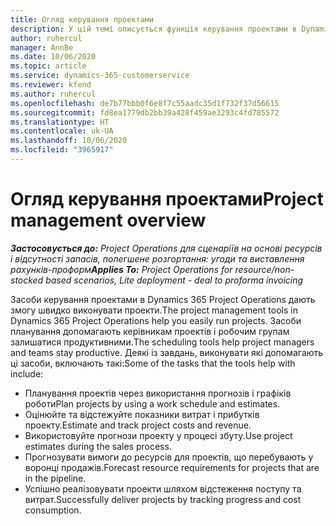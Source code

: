 ```yaml
---
title: Огляд керування проектами
description: У цій темі описується функція керування проектами в Dynamics 365 Project Operations.
author: ruhercul
manager: AnnBe
ms.date: 10/06/2020
ms.topic: article
ms.service: dynamics-365-customerservice
ms.reviewer: kfend
ms.author: ruhercul
ms.openlocfilehash: de7b77bbb0f6e8f7c55aadc35d1f732f37d56615
ms.sourcegitcommit: fd8ea1779db2bb39a428f459ae3293c4fd785572
ms.translationtype: HT
ms.contentlocale: uk-UA
ms.lasthandoff: 10/06/2020
ms.locfileid: "3965917"
---
```

# <a name="project-management-overview"></a><span data-ttu-id="5edae-103">Огляд керування проектами</span><span class="sxs-lookup"><span data-stu-id="5edae-103">Project management overview</span></span>

<span data-ttu-id="5edae-104">_**Застосовується до:** Project Operations для сценаріїв на основі ресурсів і відсутності запасів, полегшене розгортання: угоди та виставлення рахунків-проформ_</span><span class="sxs-lookup"><span data-stu-id="5edae-104">_**Applies To:** Project Operations for resource/non-stocked based scenarios, Lite deployment - deal to proforma invoicing_</span></span>

<span data-ttu-id="5edae-105">Засоби керування проектами в Dynamics 365 Project Operations дають змогу швидко виконувати проекти.</span><span class="sxs-lookup"><span data-stu-id="5edae-105">The project management tools in Dynamics 365 Project Operations help you easily run projects.</span></span> <span data-ttu-id="5edae-106">Засоби планування допомагають керівникам проектів і робочим групам залишатися продуктивними.</span><span class="sxs-lookup"><span data-stu-id="5edae-106">The scheduling tools help project managers and teams stay productive.</span></span> <span data-ttu-id="5edae-107">Деякі із завдань, виконувати які допомагають ці засоби, включають такі:</span><span class="sxs-lookup"><span data-stu-id="5edae-107">Some of the tasks that the tools help with include:</span></span>

- <span data-ttu-id="5edae-108">Планування проектів через використання прогнозів і графіків роботи</span><span class="sxs-lookup"><span data-stu-id="5edae-108">Plan projects by using a work schedule and estimates.</span></span>
- <span data-ttu-id="5edae-109">Оцінюйте та відстежуйте показники витрат і прибутків проекту.</span><span class="sxs-lookup"><span data-stu-id="5edae-109">Estimate and track project costs and revenue.</span></span>
- <span data-ttu-id="5edae-110">Використовуйте прогнози проекту у процесі збуту.</span><span class="sxs-lookup"><span data-stu-id="5edae-110">Use project estimates during the sales process.</span></span>
- <span data-ttu-id="5edae-111">Прогнозувати вимоги до ресурсів для проектів, що перебувають у воронці продажів.</span><span class="sxs-lookup"><span data-stu-id="5edae-111">Forecast resource requirements for projects that are in the pipeline.</span></span>
- <span data-ttu-id="5edae-112">Успішно реалізовувати проекти шляхом відстеження поступу та витрат.</span><span class="sxs-lookup"><span data-stu-id="5edae-112">Successfully deliver projects by tracking progress and cost consumption.</span></span>

